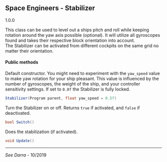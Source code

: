 ## Space Engineers - Stabilizer
1.0.0

This class can be used to level out a ships pitch and roll while keeping rotation around the yaw axis possible (optional). It will utilize all gyroscopes found and takes their respective block orientation into account.<br>
The Stabilizer can be activated from different cockpits on the same grid no matter their orientation.

#### Public methods
Default constructor. You might need to experiment with the `yaw_speed` value to make yaw rotation for your ship pleasant. This value is influenced by the number of gyroscopes, the weight of the ship, and your controller sensitivity settings. If set to `0.0f` the Stabilizer is fully locked.
```C#
Stabilizer(Program parent, float yaw_speed = 0.5f)
```
Turn the Stabilizer on or off. Returns `true` if activated, and `false` if deactivated.
```C#
bool Switch()
```
Does the stabilization (if activated).
```C#
void Update()
```
---
*See Darra* - 10/2019
